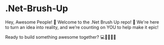 # .Net-Brush-Up



Hey, Awesome People! 👋
Welcome to the .Net Brush Up repo! 
🎉 We're here to turn an idea into reality, 
and we’re counting on YOU to help make it epic!



Ready to build something awesome together? 💻👩‍💻👨‍💻
